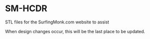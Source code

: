 # SM-HCDR

STL files for the SurfingMonk.com website to assist 

When design changes occur, this will be the last place to be updated.
